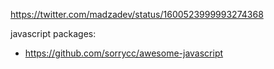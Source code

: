 https://twitter.com/madzadev/status/1600523999993274368

javascript packages:
- https://github.com/sorrycc/awesome-javascript